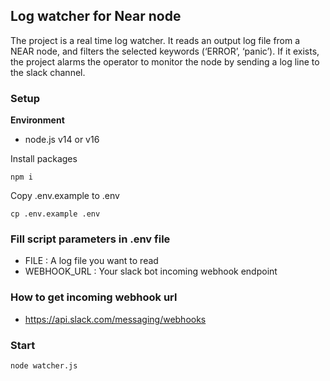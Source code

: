 ## Log watcher for Near node
The project is a real time log watcher. It reads an output log file from a NEAR node, and filters the selected keywords (‘ERROR’, ‘panic’). If it exists, the project alarms the operator to monitor the node by sending a log line to the slack channel.

### Setup
**Environment**
- node.js v14 or v16

Install packages
```
npm i
```

Copy .env.example to .env
```
cp .env.example .env
```

### Fill script parameters in .env file
- FILE : A log file you want to read
- WEBHOOK_URL : Your slack bot incoming webhook endpoint

### How to get incoming webhook url
- https://api.slack.com/messaging/webhooks

### Start
```
node watcher.js
```